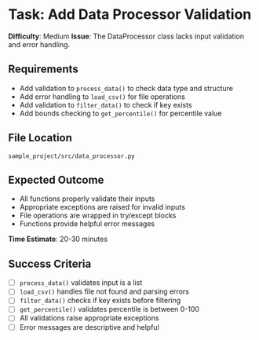 # Task: Add Data Processor Validation

**Difficulty**: Medium
**Issue**: The DataProcessor class lacks input validation and error handling.

## Requirements
- Add validation to `process_data()` to check data type and structure
- Add error handling to `load_csv()` for file operations
- Add validation to `filter_data()` to check if key exists
- Add bounds checking to `get_percentile()` for percentile value

## File Location
`sample_project/src/data_processor.py`

## Expected Outcome
- All functions properly validate their inputs
- Appropriate exceptions are raised for invalid inputs
- File operations are wrapped in try/except blocks
- Functions provide helpful error messages

**Time Estimate**: 20-30 minutes

## Success Criteria
- [ ] `process_data()` validates input is a list
- [ ] `load_csv()` handles file not found and parsing errors
- [ ] `filter_data()` checks if key exists before filtering
- [ ] `get_percentile()` validates percentile is between 0-100
- [ ] All validations raise appropriate exceptions
- [ ] Error messages are descriptive and helpful
